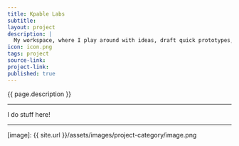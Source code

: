```yaml
---
title: Kpable Labs
subtitle: 
layout: project
description: |
  My workspace, where I play around with ideas, draft quick prototypes, do some tutorials, or just test a bit of code.
icon: icon.png
tags: project
source-link: 
project-link: 
published: true
---
```


<!-- Description -->
{{ page.description }}

---

I do stuff here!

---


[image]: {{ site.url }}/assets/images/project-category/image.png